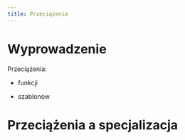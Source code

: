 ```yaml
---
title: Przeciążenia
---
```


# Wyprowadzenie

Przeciążenia:

* funkcji

* szablonów

# Przeciążenia a specjalizacja

